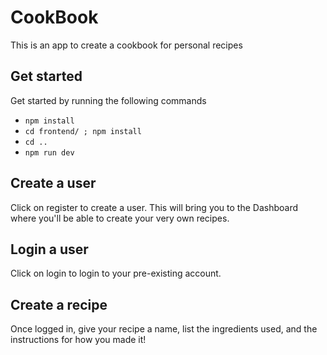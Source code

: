 # CookBook

This is an app to create a cookbook for personal recipes

## Get started

Get started by running the following commands

- `npm install`
- `cd frontend/ ; npm install`
- `cd ..`
- `npm run dev`

## Create a user

Click on register to create a user. This will bring you to the Dashboard where you'll be able to create your very own recipes.

## Login a user

Click on login to login to your pre-existing account. 

## Create a recipe

Once logged in, give your recipe a name, list the ingredients used, and the instructions for how you made it!
